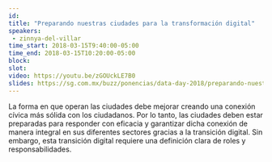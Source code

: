 ```yaml
---
id: 
title: "Preparando nuestras ciudades para la transformación digital"
speakers:
 - zinnya-del-villar
time_start: 2018-03-15T9:40:00-05:00
time_end: 2018-03-15T10:20:00-05:00
block: 
slot: 
video: https://youtu.be/zGOUckLE7B0
slides: https://sg.com.mx/buzz/ponencias/data-day-2018/preparando-nuestras-ciudades-para-la-transformacion-digital
---
```


La forma en que operan las ciudades debe mejorar creando una conexión cívica más sólida con los ciudadanos. Por lo tanto, las ciudades deben estar preparadas para responder con eficacia y garantizar dicha conexión de manera integral en sus diferentes sectores gracias a la transición digital. Sin embargo, esta transición digital requiere una definición clara de roles y responsabilidades.